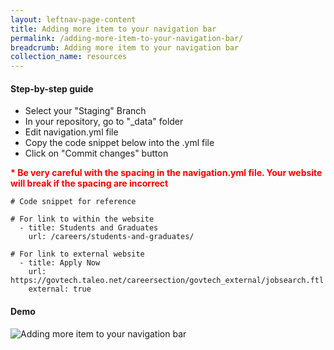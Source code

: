 ```yaml
---
layout: leftnav-page-content
title: Adding more item to your navigation bar
permalink: /adding-more-item-to-your-navigation-bar/
breadcrumb: Adding more item to your navigation bar
collection_name: resources
---
```


#### **Step-by-step guide**
* Select your "Staging" Branch
* In your repository, go to "_data" folder
* Edit navigation.yml file
* Copy the code snippet below into the .yml file
* Click on "Commit changes" button

<font color="red"><b>* Be very careful with the spacing in the navigation.yml file. Your website will break if the spacing are incorrect</b></font>
```
# Code snippet for reference

# For link to within the website
  - title: Students and Graduates
    url: /careers/students-and-graduates/

# For link to external website
  - title: Apply Now
    url: https://govtech.taleo.net/careersection/govtech_external/jobsearch.ftl
    external: true
```

#### **Demo**
![Adding more item to your navigation bar](/images/resources/adding-more-item-to-your-navigation-bar.gif)
